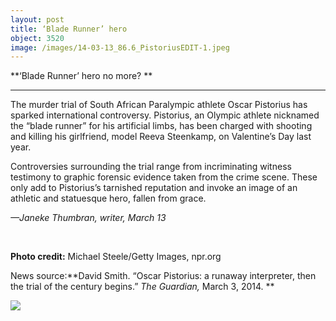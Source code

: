 ```yaml
---
layout: post
title: ‘Blade Runner’ hero
object: 3520
image: /images/14-03-13_86.6_PistoriusEDIT-1.jpeg
---
```

**‘Blade Runner’ hero
 no more? **

****

The murder trial of South African Paralympic athlete Oscar Pistorius has sparked international controversy. Pistorius, an Olympic athlete nicknamed the “blade runner” for his artificial limbs, has been charged with shooting and killing his girlfriend, model Reeva Steenkamp, on Valentine’s Day last year.  

Controversies surrounding the trial range from incriminating witness testimony to graphic forensic evidence taken from the crime scene. These only add to Pistorius’s tarnished reputation and invoke an image of an athletic and statuesque hero, fallen from grace.  

*—Janeke Thumbran, writer, March 13*

 

**Photo credit:** Michael Steele/Getty Images, npr.org

News source:**David Smith. “Oscar Pistorius: a runaway interpreter, then the trial of the century begins.” *The Guardian,* March 3, 2014. **

![]({{siteurl.base}}/images/14-03-13_86.6_PistoriusEDIT-1.jpeg)

